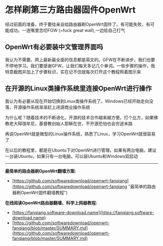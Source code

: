 ﻿怎样刷第三方路由器固件OpenWrt
========================

经过前面的准备，终于要给亲自给路由器刷OpenWrt固件了。有可能失败，有可能成功。一连嘴里念叨FGW (=fuck great wall),一边给自己打气

OpenWrt有必要装中文管理界面吗
--------

我认为不需要。网上最新最全面的信息都是英文的。GFW在不断进步，我们也要不停地学习。我们要感谢GFW，让我们每天多记几个单词。一些步骤的操作，我特意截图并加上了步骤标识，实在记不住就每次打开这个教程照着图示来

在开源的Linux类操作系统里连接OpenWrt进行操作
--------

我认为有必要从现在开始切换到Linux类操作系统了。Windows已经开始走向没落，开源操作系统渐渐赶上闭源商业操作系统

为什么呢？随着技术的不断进化，开源的技术合作越来越方便。打个比方，如果佛教老大释珈牟尼，基督教创始人耶稣在世，不开源恐怕也会穷途末路

再说OpenWrt就是微型的Linux操作系统，熟悉了Linux，学习OpenWrt就很容易了

在以后的教程里，都是在Ubuntu下对OpenWrt进行管理。如果有两台电脑，建议一台装Ubuntu，如果只有一台电脑，可以装Ubuntu和Windows双启动

---

**最简单的路由器刷OpenWrt翻墙方案:**

- [https://github.com/softwaredownload/openwrt-fanqiang](https://github.com/softwaredownload/openwrt-fanqiang "最简单的路由器刷OpenWrt固件翻墙教程")

**在线阅读OpenWrt路由器翻墙、科学上网器教程:**

- [https://fanqiang.software-download.name](https://fanqiang.software-download.name)
- [https://github.com/softwaredownload/openwrt-fanqiang/blob/master/SUMMARY.md](https://github.com/softwaredownload/openwrt-fanqiang/blob/master/SUMMARY.md)